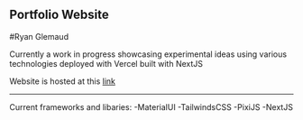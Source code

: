 ## Portfolio Website
#Ryan Glemaud

Currently a work in progress showcasing experimental ideas using various technologies deployed with Vercel built with NextJS

Website is hosted at this [link](https://portfolio-website-weld-one.vercel.app)

---
Current frameworks and libaries:
-MaterialUI
-TailwindsCSS
-PixiJS
-NextJS



